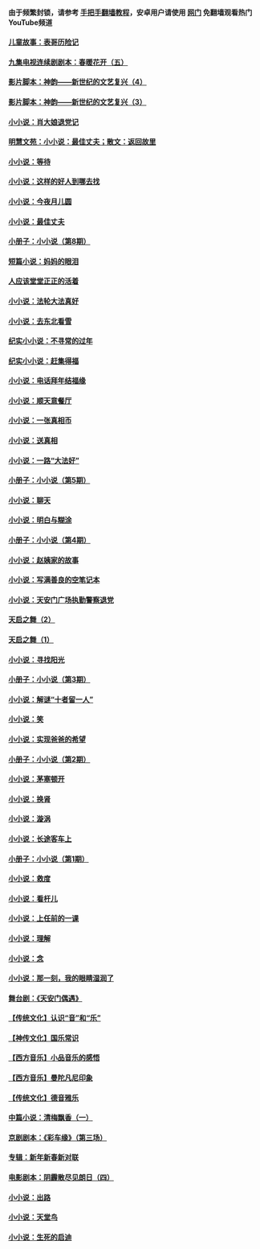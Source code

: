 #### 由于频繁封锁，请参考 [手把手翻墙教程](https://github.com/gfw-breaker/guides/wiki/)，安卓用户请使用 [网门](https://github.com/gfw-breaker/nogfw/blob/master/dl.md?t=07091500) 免翻墙观看热门YouTube频道 

#### [儿童故事：表哥历险记](../pages/328/383535.md?t=07091500) 

#### [九集电视连续剧剧本：春暖花开（五）](../pages/328/275919.md?t=07091500) 

#### [影片脚本：神韵——新世纪的文艺复兴（4）](../pages/328/266089.md?t=07091500) 

#### [影片脚本：神韵——新世纪的文艺复兴（3）](../pages/328/266087.md?t=07091500) 

#### [小小说：肖大娘退党记](../pages/328/239807.md?t=07091500) 

#### [明慧文苑：小小说：最佳丈夫；散文：返回故里](../pages/328/3439.md?t=07091500) 

#### [小小说：等待](../pages/328/223927.md?t=07091500) 

#### [小小说：这样的好人到哪去找](../pages/328/209396.md?t=07091500) 

#### [小小说：今夜月儿圆](../pages/328/193588.md?t=07091500) 

#### [小小说：最佳丈夫](../pages/328/190938.md?t=07091500) 

#### [小册子：小小说（第8期）](../pages/328/188202.md?t=07091500) 

#### [短篇小说：妈妈的眼泪](../pages/328/187712.md?t=07091500) 

#### [人应该堂堂正正的活着](../pages/328/182430.md?t=07091500) 

#### [小小说：法轮大法真好](../pages/328/174669.md?t=07091500) 

#### [小小说：去东北看雪](../pages/328/173882.md?t=07091500) 

#### [纪实小小说：不寻常的过年](../pages/328/173187.md?t=07091500) 

#### [纪实小小说：赶集得福](../pages/328/172652.md?t=07091500) 

#### [小小说：电话拜年结福缘](../pages/328/172533.md?t=07091500) 

#### [小小说：顺天意餐厅](../pages/328/170182.md?t=07091500) 

#### [小小说：一张真相币](../pages/328/169410.md?t=07091500) 

#### [小小说：送真相](../pages/328/166713.md?t=07091500) 

#### [小小说：一路“大法好”](../pages/328/162016.md?t=07091500) 

#### [小册子：小小说（第5期）](../pages/328/161131.md?t=07091500) 

#### [小小说：聊天](../pages/328/159640.md?t=07091500) 

#### [小小说：明白与糊涂](../pages/328/158101.md?t=07091500) 

#### [小册子：小小说（第4期）](../pages/328/158006.md?t=07091500) 

#### [小小说：赵姨家的故事](../pages/328/157843.md?t=07091500) 

#### [小小说：写满善良的空笔记本](../pages/328/157382.md?t=07091500) 

#### [小小说：天安门广场执勤警察退党](../pages/328/156982.md?t=07091500) 

#### [天启之舞（2）](../pages/328/153440.md?t=07091500) 

#### [天启之舞（1）](../pages/328/153439.md?t=07091500) 

#### [小小说：寻找阳光](../pages/328/153065.md?t=07091500) 

#### [小册子：小小说（第3期）](../pages/328/151715.md?t=07091500) 

#### [小小说：解谜“十者留一人”](../pages/328/148967.md?t=07091500) 

#### [小小说：笑](../pages/328/148905.md?t=07091500) 

#### [小小说：实现爸爸的希望](../pages/328/148096.md?t=07091500) 

#### [小册子：小小说（第2期）](../pages/328/147214.md?t=07091500) 

#### [小小说：茅塞顿开](../pages/328/147030.md?t=07091500) 

#### [小小说：换肾](../pages/328/146770.md?t=07091500) 

#### [小小说：漩涡](../pages/328/146683.md?t=07091500) 

#### [小小说：长途客车上](../pages/328/145076.md?t=07091500) 

#### [小册子：小小说（第1期）](../pages/328/143963.md?t=07091500) 

#### [小小说：救度](../pages/328/143927.md?t=07091500) 

#### [小小说：看杆儿](../pages/328/142137.md?t=07091500) 

#### [小小说：上任前的一课](../pages/328/140808.md?t=07091500) 

#### [小小说：理解](../pages/328/140476.md?t=07091500) 

#### [小小说：念](../pages/328/139513.md?t=07091500) 

#### [小小说：那一刻，我的眼睛湿润了](../pages/328/138476.md?t=07091500) 

#### [舞台剧：《天安门偶遇》](../pages/328/117155.md?t=07091500) 

#### [【传统文化】认识“音”和“乐”](../pages/328/108667.md?t=07091500) 

#### [【神传文化】国乐常识](../pages/328/104225.md?t=07091500) 

#### [【西方音乐】小品音乐的感悟](../pages/328/102924.md?t=07091500) 

#### [【西方音乐】曼陀凡尼印象](../pages/328/102922.md?t=07091500) 

#### [【传统文化】德音雅乐](../pages/328/102923.md?t=07091500) 

#### [中篇小说：清梅飘香（一）](../pages/328/101058.md?t=07091500) 

#### [京剧剧本：《彩车缘》（第三场）](../pages/328/96434.md?t=07091500) 

#### [专辑：新年新春新对联](../pages/328/94991.md?t=07091500) 

#### [电影剧本：阴霾散尽见朗日（四）](../pages/328/87081.md?t=07091500) 

#### [小小说：出路](../pages/328/84848.md?t=07091500) 

#### [小小说：天堂鸟](../pages/328/83084.md?t=07091500) 

#### [小小说：生死的启迪](../pages/328/70977.md?t=07091500) 

